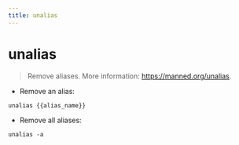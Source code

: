 ```yaml
---
title: unalias
---
```

# unalias

> Remove aliases.
> More information: <https://manned.org/unalias>.

- Remove an alias:

`unalias {{alias_name}}`

- Remove all aliases:

`unalias -a`
